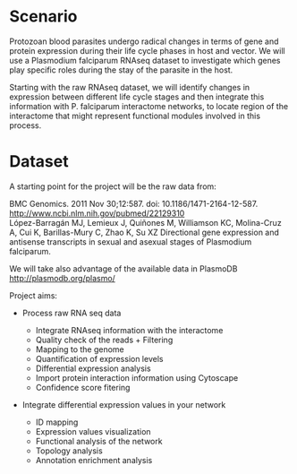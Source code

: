 Scenario
=====

Protozoan blood parasites undergo radical changes in terms of gene and protein expression during their life cycle phases in host and vector. 
We will use a Plasmodium falciparum RNAseq dataset to investigate which genes play specific roles during the stay of the parasite in the host. 

Starting with the raw RNAseq dataset, we will identify changes in expression between different life cycle stages and then integrate this information with P. falciparum interactome networks, to locate region of the interactome that might represent functional modules involved in this  process. 

Dataset
=====

A starting point for the project will be the raw data from: 

BMC Genomics. 2011 Nov 30;12:587. doi: 10.1186/1471-2164-12-587. http://www.ncbi.nlm.nih.gov/pubmed/22129310    
López-Barragán MJ, Lemieux J, Quiñones M, Williamson KC, Molina-Cruz A, Cui K, Barillas-Mury C, Zhao K, Su XZ
Directional gene expression and antisense transcripts in sexual and asexual stages of Plasmodium falciparum. 

We will take also advantage of the available data in PlasmoDB http://plasmodb.org/plasmo/

Project aims:

+ Process raw RNA seq data
  + Integrate RNAseq information with the interactome
  + Quality check of the reads + Filtering 
  + Mapping to the genome
  + Quantification of expression levels
  + Differential expression analysis
  + Import protein interaction information using Cytoscape
  + Confidence score fitering

+ Integrate differential expression values in your network
  + ID mapping
  + Expression values visualization
  + Functional analysis of the network
  + Topology analysis
  + Annotation enrichment analysis
